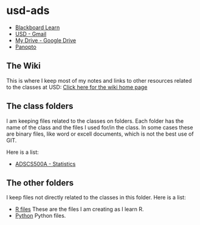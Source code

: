 # usd-ads
- [Blackboard Learn](https://ole.sandiego.edu/)
- [USD - Gmail ](https://sandiegousd.okta.com/login/login.htm?fromURI=%2Fapp%2Fgoogle%2Fexkbvk253tflGeoft356%2Fsso%2Fsaml%3FSAMLRequest%3DfVLJTsMwEL0j8Q%252BW781SFiGrCSogRKUCUZty4OY6E8eqYweP08Lf46ZFwAEkn56f3zKeyfV7q8kWHCprMppGCSVghK2UkRldlfejK3qdn55MkLe6Y9PeN2YBbz2gJ%252BGlQTZcZLR3hlmOCpnhLSDzgi2nj3M2jhLWOeutsJqS2V1GxabttK66RsIG1lwrIaVseK1Vs4ZOG1nrWkDTUPLyFWu8jzVD7GFm0HPjA5SM01ESzmWZXLB0zM7PXikpjk43yhwa%252FBdrfSAheyjLYlQ8L8tBYKsqcE%252BBnVFprdQQCdvu7QuOqLYBrrlGoGSKCM6HgLfWYN%252BCW4LbKgGrxTyjjfcdsjje7XbRt0zMY%252BTBFaSNoOpjLpDmw2zZUM%252F9GOr%252F4fmXOc3%252FlJ%252FEP5Tz4xfum83uChvm%252FkGmWtvdrQPuQy3v%252BtDq3rqW%252B7%252FN0ygdEFWN6oHKeoMdCFUrqCiJ84Pr710JG%252FQJ%26RelayState%3Dhttps%253A%252F%252Fwww.google.com%252Fa%252Fsandiego.edu%252FServiceLogin%253Fservice%253Dmail%2526passive%253Dtrue%2526rm%253Dfalse%2526continue%253Dhttps%25253A%25252F%25252Fmail.google.com%25252Fmail%25252F%2526ss%253D1%2526ltmpl%253Ddefault%2526ltmplcache%253D2%2526emr%253D1%2526osid%253D1#)
- [My Drive - Google Drive](https://drive.google.com/drive/my-drive)
- [Panopto](https://sandiego.hosted.panopto.com/Panopto/Pages/Auth/Login.aspx?Auth=Viewer&ReturnUrl=%2fPanopto%2fPages%2fSessions%2fList.aspx%3ffolderID%3d926a3cec-04a8-45e1-86e1-acbd00a5bde3)

## The Wiki
This is where I keep most of my notes and links to other resources related to the classes at USD: [Click here for the wiki home page](https://github.com/mayelespino/usd-ads/wiki)

## The class folders
I am keeping files related to the classes on folders. Each folder has the name of the class and the files I used for/in the class. In some cases these are binary files, like word or excell documents, which is not the best use of GIT.

Here is a list:

- [ADSCS500A - Statistics](https://github.com/mayelespino/usd-ads/tree/main/ads500a)

## The other folders
I keep files not directly related to the classes in this folder. Here is a list:

- [R files](./R) These are the files I am creating as I learn R.
- [Python]() Python files.

